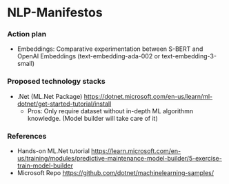 # NLP-Manifestos


### Action plan 

- Embeddings: Comparative experimentation between S-BERT and OpenAI Embeddings (text-embedding-ada-002 or text-embedding-3-small)


### Proposed technology stacks
- .Net (ML.Net Package) 
  https://dotnet.microsoft.com/en-us/learn/ml-dotnet/get-started-tutorial/install
  - Pros: Only require dataset without in-depth ML algorithmn knowledge. (Model builder will take care of it)
    
### References
- Hands-on ML.Net tutorial https://learn.microsoft.com/en-us/training/modules/predictive-maintenance-model-builder/5-exercise-train-model-builder
- Microsoft Repo https://github.com/dotnet/machinelearning-samples/
